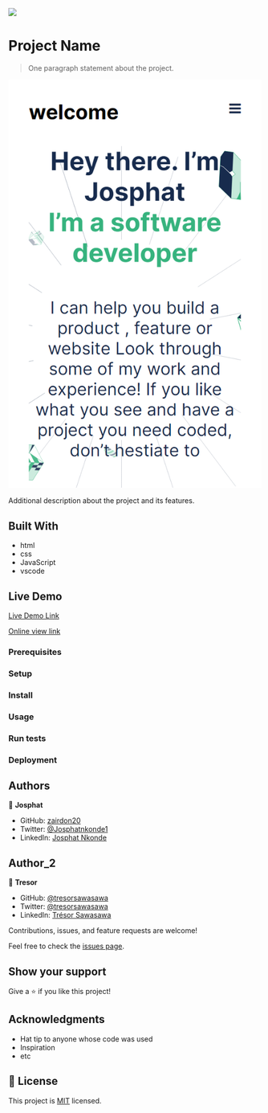![](https://img.shields.io/badge/Microverse-blueviolet)

# Project Name

> One paragraph statement about the project.

![screenshot](img/127.0.0.1_5500_index.html.png)

Additional description about the project and its features.

## Built With

- html
- css
- JavaScript
- vscode

## Live Demo

[Live Demo Link](https://zairdon20.github.io/JOSPHATS-FIRST/)

[Online view link ](https://zairdon20.github.io/JOSPHATS-FIRST/)


### Prerequisites

### Setup

### Install

### Usage

### Run tests

### Deployment



## Authors

👤 **Josphat**

- GitHub: [zairdon20](https://github.com/githubhandle)
- Twitter: [@Josphatnkonde1](https://twitter.com/twitterhandle)
- LinkedIn: [Josphat Nkonde](https://linkedin.com/in/linkedinhandle)

## Author_2

👤 **Tresor**

- GitHub: [@tresorsawasawa](https://github.com/tresorsawasawa)
- Twitter: [@tresorsawasawa](https://twitter.com/TresorSawasawa)
- LinkedIn: [Trésor Sawasawa](https://www.linkedin.com/in/tr%C3%A9sor-sawasawa-43745320b/)


Contributions, issues, and feature requests are welcome!

Feel free to check the [issues page](../../issues/).

## Show your support

Give a ⭐️ if you like this project!

## Acknowledgments

- Hat tip to anyone whose code was used
- Inspiration
- etc

## 📝 License

This project is [MIT](./MIT.md) licensed.
